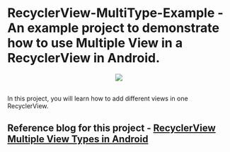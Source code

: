 # RecyclerView-MultiType-Example - An example project to demonstrate how to use Multiple View in a RecyclerView in Android.

<p align="center">
    <img src="https://github.com/mishra3452/RecyclerView-MultiType-Example/blob/master/assets/recyclerview-multitype-in-android-banner.png">
</p>
<br>
In this project, you will learn how to add different views in one RecyclerView.

## Reference blog for this project - [RecyclerView Multiple View Types in Android](https://blog.mindorks.com/recyclerview-multiple-view-types-in-android)
